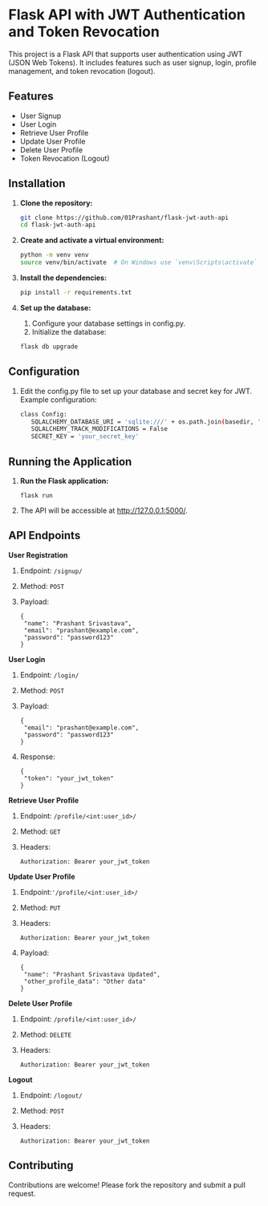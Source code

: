 # Flask API with JWT Authentication and Token Revocation

This project is a Flask API that supports user authentication using JWT (JSON Web Tokens). It includes features such as user signup, login, profile management, and token revocation (logout).

## Features

- User Signup
- User Login
- Retrieve User Profile
- Update User Profile
- Delete User Profile
- Token Revocation (Logout)

## Installation

1. **Clone the repository:**

   ```sh
   git clone https://github.com/01Prashant/flask-jwt-auth-api
   cd flask-jwt-auth-api

2. **Create and activate a virtual environment:**

   ```sh
   python -m venv venv
   source venv/bin/activate  # On Windows use `venv\Scripts\activate`
3. **Install the dependencies:**

   ```sh
   pip install -r requirements.txt
4. **Set up the database:**
   1. Configure your database settings in config.py.
   2. Initialize the database:

   ```sh
   flask db upgrade
## Configuration

1. Edit the config.py file to set up your database and secret key for JWT. Example configuration:

   ```sh
   class Config:
      SQLALCHEMY_DATABASE_URI = 'sqlite:///' + os.path.join(basedir, 'app.db')
      SQLALCHEMY_TRACK_MODIFICATIONS = False
      SECRET_KEY = 'your_secret_key'
## Running the Application

1. **Run the Flask application:**

   ```shflask run
   flask run
2. The API will be accessible at http://127.0.0.1:5000/.

## API Endpoints

**User Registration**

1. Endpoint: `/signup/`
2. Method: `POST`
3. Payload:

   ```shflask run
   {
    "name": "Prashant Srivastava",
    "email": "prashant@example.com",
    "password": "password123"
   }
**User Login**

1. Endpoint: `/login/`
2. Method: `POST`
3. Payload:

   ```shflask run
   {
    "email": "prashant@example.com",
    "password": "password123"
   }
4. Response:

   ```shflask run
   {
    "token": "your_jwt_token"
   }
**Retrieve User Profile**

1. Endpoint: `/profile/<int:user_id>/`
2. Method: `GET`
3. Headers:

   ```shflask run
   Authorization: Bearer your_jwt_token
**Update User Profile**

1. Endpoint:`'/profile/<int:user_id>/`
2. Method: `PUT`
3. Headers:

   ```shflask run
   Authorization: Bearer your_jwt_token
4. Payload:

   ```shflask run
   {
    "name": "Prashant Srivastava Updated",
    "other_profile_data": "Other data"
   }
**Delete User Profile**

1. Endpoint: `/profile/<int:user_id>/`
2. Method: `DELETE`
3. Headers:

   ```shflask run
   Authorization: Bearer your_jwt_token
**Logout**

1. Endpoint: `/logout/`
2. Method: `POST`
3. Headers:

   ```shflask run
   Authorization: Bearer your_jwt_token
## Contributing

Contributions are welcome! Please fork the repository and submit a pull request.
